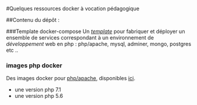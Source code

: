 #Quelques ressources docker à vocation pédagogique

##Contenu du dépôt :

###Template docker-compose
Un [*template*](boilerplates/php.dev.boilerplate/?fileviewer=file-view-default ) pour fabriquer et déployer
un ensemble de services correspondant à un environnement de *développement* web en php : php/apache, mysql, adminer, mongo, postgres etc ..

### images php docker
Des images docker pour [php/apache](php), disponibles [ici](https://hub.docker.com/r/canals/php/).

+ une version php 7.1
+ une version php 5.6